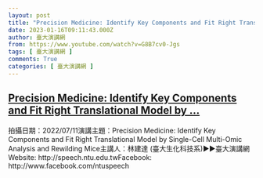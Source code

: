 ```yaml
---
layout: post
title: "Precision Medicine: Identify Key Components and Fit Right Translational Model by "
date: 2023-01-16T09:11:43.000Z
author: 臺大演講網
from: https://www.youtube.com/watch?v=G8B7cv0-Jgs
tags: [ 臺大演講網 ]
comments: True
categories: [ 臺大演講網 ]
---
```

<!--1673860303000-->
[Precision Medicine: Identify Key Components and Fit Right Translational Model by ...](https://www.youtube.com/watch?v=G8B7cv0-Jgs)
------

<div>
拍攝日期：2022/07/11演講主題：Precision Medicine: Identify Key Components and Fit Right Translational Model by Single-Cell Multi-Omic Analysis and Rewilding Mice主講人：林建達 (臺大生化科技系)►►臺大演講網Website: http://speech.ntu.edu.twFacebook: http://www.facebook.com/ntuspeech
</div>
